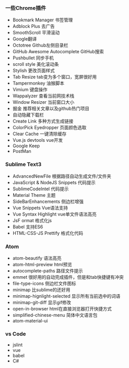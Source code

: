 ### 一些Chrome插件

+ Bookmark Manager 书签管理
+ Adblock Plus 去广告
+ SmoothScroll 平滑滚动
+ Google翻译
+ Octotree Github左侧目录栏
+ GitHub Awesome Autocomplete GitHub搜索
+ Pushbullet 同步手机
+ scroll style 美化滚动条
+ Stylish 更改页面样式
+ Tab Resize tab变为多个窗口，宽屏很好用
+ Tampermonkey 油猴脚本 
+ Vimium 键盘操作
+ Wappalyzer 查看当前网技术栈
+ Window Resizer 当前窗口大小
+ 掘金 推荐相关文章以及github热门项目
+ 自动隐藏下载栏
+ Create Link 多种方式生成链接
+ ColorPick Eyedropper 页面颜色选取
+ Clear Cache 一键清除缓存
+ Vue.js devtools vue开发
+ Google Keep
+ PostMan

### Sublime Text3 

+ AdvancedNewFile 根据路径自动生成文件/文件夹
+ JavaScript & NodeJS Snippets 代码提示
+ SublimeCodeIntel 代码提示
+ Material Theme 主题
+ SideBarEnhancements 侧边栏增强
+ Vue Snippets Vue语法支持
+ Vue Syntax Highlight vue单文件语法高亮
+ JsF ormat 格式化js
+ Babel 支持ES6
+ HTML-CSS-JS Prettify 格式化代码

### Atom

+ atom-beautify 语法高亮
+ atom-html-preview html预览
+ autocomplete-paths 路径文件提示
+ emmet 很好用的自动完成插件，但是和tab快捷键有冲突
+ file-type-icons 侧边栏文件图标
+ minimap 比sublime的还好用
+ minimap-hignlight-selected 显示所有当前选中的词语
+ minimap-git-diff 显示gif修改
+ open-in-browser html在直接浏览器打开快捷方式
+ simplified-chinese-menu 简体中文语言包
+ atom-material-ui

### vs Code


+ jslint
+ vue
+ babel
+ C#



